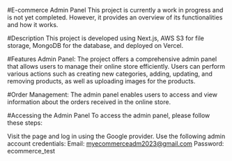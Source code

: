 #E-commerce Admin Panel
This project is currently a work in progress and is not yet completed. However, it provides an overview of its functionalities and how it works.

#Description
This project is developed using Next.js, AWS S3 for file storage, MongoDB for the database, and deployed on Vercel.

#Features
Admin Panel: The project offers a comprehensive admin panel that allows users to manage their online store efficiently. Users can perform various actions such as creating new categories, adding, updating, and removing products, as well as uploading images for the products.

#Order Management: 
The admin panel enables users to access and view information about the orders received in the online store.

#Accessing the Admin Panel
To access the admin panel, please follow these steps:

Visit the page and log in using the Google provider.
Use the following admin account credentials:
Email: myecommerceadm2023@gmail.com
Password: ecommerce_test
